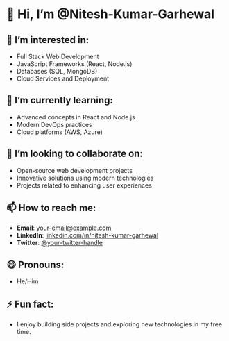 # 👋 Hi, I’m @Nitesh-Kumar-Garhewal

## 👀 I’m interested in:
- Full Stack Web Development
- JavaScript Frameworks (React, Node.js)
- Databases (SQL, MongoDB)
- Cloud Services and Deployment

## 🌱 I’m currently learning:
- Advanced concepts in React and Node.js
- Modern DevOps practices
- Cloud platforms (AWS, Azure)

## 💞️ I’m looking to collaborate on:
- Open-source web development projects
- Innovative solutions using modern technologies
- Projects related to enhancing user experiences

## 📫 How to reach me:
- **Email**: [your-email@example.com](mailto:your-email@example.com)
- **LinkedIn**: [linkedin.com/in/nitesh-kumar-garhewal](https://linkedin.com/in/nitesh-kumar-garhewal)
- **Twitter**: [@your-twitter-handle](https://twitter.com/your-twitter-handle)

## 😄 Pronouns:
- He/Him

## ⚡ Fun fact:
- I enjoy building side projects and exploring new technologies in my free time.
